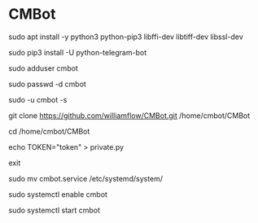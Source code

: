 # CMBot

sudo apt install -y python3 python-pip3 libffi-dev libtiff-dev libssl-dev

sudo pip3 install -U python-telegram-bot

sudo adduser cmbot

sudo passwd -d cmbot

sudo -u cmbot -s

git clone https://github.com/williamflow/CMBot.git /home/cmbot/CMBot

cd /home/cmbot/CMBot

echo TOKEN=\"token\" > private.py

exit

sudo mv cmbot.service /etc/systemd/system/

sudo systemctl enable cmbot

sudo systemctl start cmbot
